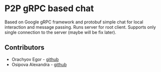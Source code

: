 # P2P gRPC based chat

Based on Google gRPC framework and protobuf simple chat for local
interaction and message passing. Runs server for root client. 
Supports only single connection to the server (maybe will be fix later).

## Contributors

* Orachyov Egor - [github](https://github.com/EgorOrachyov)
* Osipova Alexandra - [github](https://github.com/FemiLame)

